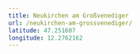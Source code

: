```yaml
---
title: Neukirchen am Großvenediger
url: /neukirchen-am-grossvenediger/
latitude: 47.251607
longitude: 12.2762162
---
```

